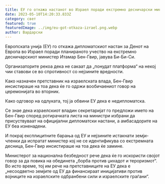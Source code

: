 ```yaml
---
title: ЕУ го откажа настанот во Израел поради екстремно десничарски министер
date: 2023-05-10T14:20:33.833Z
category: свет
featured: true
featuredImage: ../img/eu-got-otkaza-izrael.png.webp
author: Вардарски
---
```

Европската унија (ЕУ) го откажа дипломатскиот настан за Денот на Европа во Израел поради планираното учество на екстремно десничарскиот министер Итамар Бен-Гвир, јавува Би-Би-Си.

Организаторите рекоа дека не сакаат да „понудат платформа“ на некој чии ставови се во спротивност со нејзините вредности.

Како назначен претставник на израелската влада, Бен-Гвир инсистираше на тоа дека ќе го одржи вообичаениот говор на церемонијата во вторник.

Како одговор на одлуката, тој ја обвини ЕУ дека е недипломатска.

Се знае дека израелскиот владин секретаријат го предложи името на Бен-Гвир според ротирачката листа на министри избрани да присуствуваат на официјални дипломатски настани, а амбасадорите на ЕУ беа изненадени.

И покрај експлицитните барања од ЕУ и нејзините истакнати земји-членки да испратат министер кој не се идентификува со екстремната десница, Бен-Гвир инсистираше на тоа дека ќе замине.

Министерот за национална безбедност рече дека ќе го искористи својот говор за да повика на обединета „борба против џихадот и тероризмот“. Во исто време, тој им рече на претставниците на ЕУ дека е „несоодветно земјите од ЕУ да финансираат иницијативи против војниците на израелските одбранбени сили и израелските граѓани“.